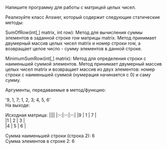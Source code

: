Напишите программу для работы с матрицей целых чисел.

Реализуйте класс Answer, который содержит следующие статические методы:

SumOfRow(int[,] matrix, int row): Метод для вычисления суммы элементов в заданной строке row матрицы matrix. Метод принимает двумерный массив целых чисел matrix и номер строки row, а возвращает целое число - сумму элементов в данной строке.

MinimumSumRow(int[,] matrix): Метод для определения строки с наименьшей суммой элементов. Метод принимает двумерный массив целых чисел matrix и возвращает массив из двух элементов: номер строки с наименьшей суммой (нумерация начинается с 0) и саму сумму.

Аргументы, передаваемые в метод/функцию:

'9, 1, 7; 1, 2, 3; 4, 5, 6'  
На выходе:


Исходная матрица:
||||
|:-:|:-:|:-:|
|9 |  1 |  7 |  
|1 |  2 |  3 |  
|4 |  5 |  6 |  

Сумма наименьшей строки (строка 2): 6  
Сумма элементов в строке 2: 6
